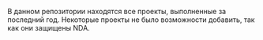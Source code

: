 В данном репозитории находятся все проекты, выполненные за последний год. Некоторые проекты не было возможности добавить, так как они защищены NDA. 
